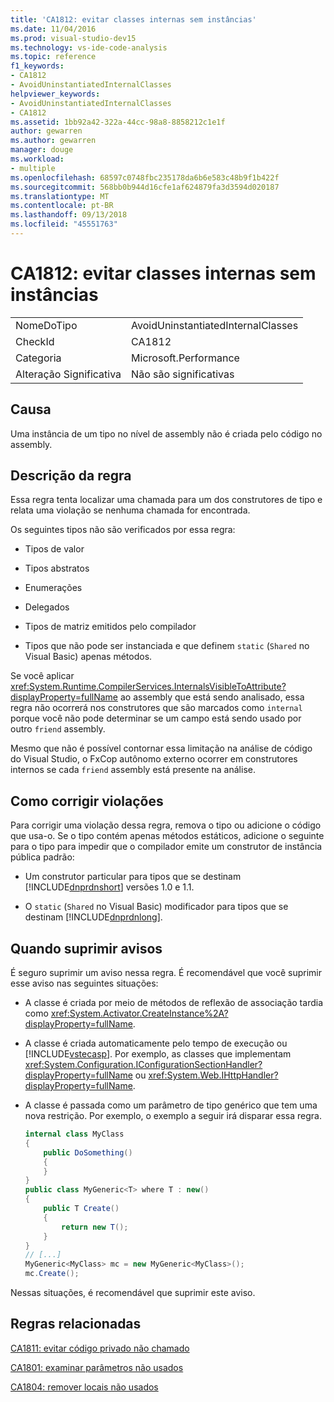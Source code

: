 ```yaml
---
title: 'CA1812: evitar classes internas sem instâncias'
ms.date: 11/04/2016
ms.prod: visual-studio-dev15
ms.technology: vs-ide-code-analysis
ms.topic: reference
f1_keywords:
- CA1812
- AvoidUninstantiatedInternalClasses
helpviewer_keywords:
- AvoidUninstantiatedInternalClasses
- CA1812
ms.assetid: 1bb92a42-322a-44cc-98a8-8858212c1e1f
author: gewarren
ms.author: gewarren
manager: douge
ms.workload:
- multiple
ms.openlocfilehash: 68597c0748fbc235178da6b6e583c48b9f1b422f
ms.sourcegitcommit: 568bb0b944d16cfe1af624879fa3d3594d020187
ms.translationtype: MT
ms.contentlocale: pt-BR
ms.lasthandoff: 09/13/2018
ms.locfileid: "45551763"
---
```

# <a name="ca1812-avoid-uninstantiated-internal-classes"></a>CA1812: evitar classes internas sem instâncias
|||
|-|-|
|NomeDoTipo|AvoidUninstantiatedInternalClasses|
|CheckId|CA1812|
|Categoria|Microsoft.Performance|
|Alteração Significativa|Não são significativas|

## <a name="cause"></a>Causa
 Uma instância de um tipo no nível de assembly não é criada pelo código no assembly.

## <a name="rule-description"></a>Descrição da regra
 Essa regra tenta localizar uma chamada para um dos construtores de tipo e relata uma violação se nenhuma chamada for encontrada.

 Os seguintes tipos não são verificados por essa regra:

- Tipos de valor

- Tipos abstratos

- Enumerações

- Delegados

- Tipos de matriz emitidos pelo compilador

- Tipos que não pode ser instanciada e que definem `static` (`Shared` no Visual Basic) apenas métodos.

 Se você aplicar <xref:System.Runtime.CompilerServices.InternalsVisibleToAttribute?displayProperty=fullName> ao assembly que está sendo analisado, essa regra não ocorrerá nos construtores que são marcados como `internal` porque você não pode determinar se um campo está sendo usado por outro `friend` assembly.

 Mesmo que não é possível contornar essa limitação na análise de código do Visual Studio, o FxCop autônomo externo ocorrer em construtores internos se cada `friend` assembly está presente na análise.

## <a name="how-to-fix-violations"></a>Como corrigir violações
 Para corrigir uma violação dessa regra, remova o tipo ou adicione o código que usa-o. Se o tipo contém apenas métodos estáticos, adicione o seguinte para o tipo para impedir que o compilador emite um construtor de instância pública padrão:

- Um construtor particular para tipos que se destinam [!INCLUDE[dnprdnshort](../code-quality/includes/dnprdnshort_md.md)] versões 1.0 e 1.1.

- O `static` (`Shared` no Visual Basic) modificador para tipos que se destinam [!INCLUDE[dnprdnlong](../code-quality/includes/dnprdnlong_md.md)].

## <a name="when-to-suppress-warnings"></a>Quando suprimir avisos
 É seguro suprimir um aviso nessa regra. É recomendável que você suprimir esse aviso nas seguintes situações:

- A classe é criada por meio de métodos de reflexão de associação tardia como <xref:System.Activator.CreateInstance%2A?displayProperty=fullName>.

- A classe é criada automaticamente pelo tempo de execução ou [!INCLUDE[vstecasp](../code-quality/includes/vstecasp_md.md)]. Por exemplo, as classes que implementam <xref:System.Configuration.IConfigurationSectionHandler?displayProperty=fullName> ou <xref:System.Web.IHttpHandler?displayProperty=fullName>.

- A classe é passada como um parâmetro de tipo genérico que tem uma nova restrição. Por exemplo, o exemplo a seguir irá disparar essa regra.

    ```csharp
    internal class MyClass
    {
        public DoSomething()
        {
        }
    }
    public class MyGeneric<T> where T : new()
    {
        public T Create()
        {
            return new T();
        }
    }
    // [...]
    MyGeneric<MyClass> mc = new MyGeneric<MyClass>();
    mc.Create();
    ```

 Nessas situações, é recomendável que suprimir este aviso.

## <a name="related-rules"></a>Regras relacionadas
 [CA1811: evitar código privado não chamado](../code-quality/ca1811-avoid-uncalled-private-code.md)

 [CA1801: examinar parâmetros não usados](../code-quality/ca1801-review-unused-parameters.md)

 [CA1804: remover locais não usados](../code-quality/ca1804-remove-unused-locals.md)